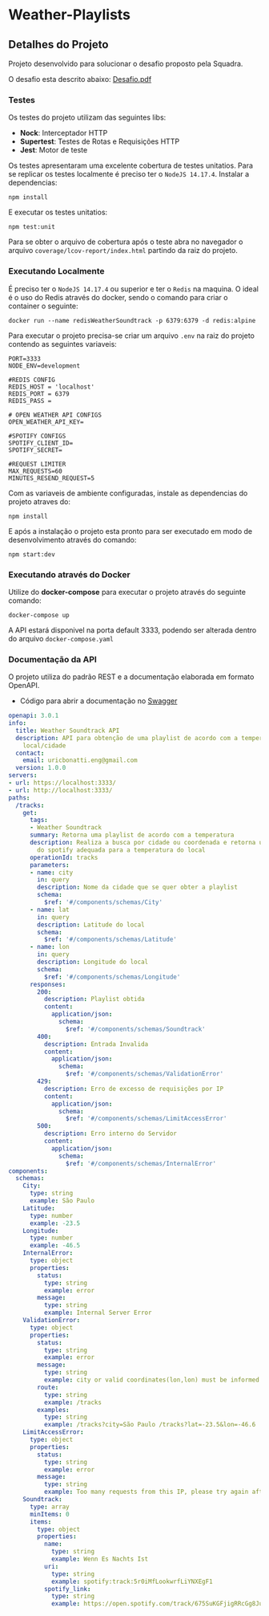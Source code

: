 # Weather-Playlists

## Detalhes do Projeto

Projeto desenvolvido para solucionar o desafio proposto pela Squadra.

O desafio esta descrito abaixo:
[Desafio.pdf](docs/Desafio.pdf)

### **Testes**

Os testes do projeto utilizam das seguintes libs:
- **Nock**: Interceptador HTTP
- **Supertest**: Testes de Rotas e Requisições HTTP
- **Jest**: Motor de teste

Os testes apresentaram uma excelente cobertura de testes unitatios.
Para se replicar os testes localmente é preciso ter o ```NodeJS 14.17.4```.
Instalar a dependencias:
```shell
npm install
```
E executar os testes unitatios:
```shell
npm test:unit
```
Para se obter o arquivo de cobertura após o teste abra no navegador o arquivo ```coverage/lcov-report/index.html``` partindo da raiz do projeto.


### **Executando Localmente**
É preciso ter o ```NodeJS 14.17.4``` ou superior e ter o ```Redis``` na maquina.
O ideal é  o uso do Redis através do docker, sendo o comando para criar o container o seguinte:
```shell
docker run --name redisWeatherSoundtrack -p 6379:6379 -d redis:alpine
```
Para executar o projeto precisa-se criar um arquivo ```.env``` na raiz do projeto contendo as seguintes variaveis:

```env
PORT=3333
NODE_ENV=development

#REDIS CONFIG
REDIS_HOST = 'localhost'
REDIS_PORT = 6379
REDIS_PASS = 

# OPEN WEATHER API CONFIGS
OPEN_WEATHER_API_KEY=

#SPOTIFY CONFIGS
SPOTIFY_CLIENT_ID=
SPOTIFY_SECRET=

#REQUEST LIMITER
MAX_REQUESTS=60
MINUTES_RESEND_REQUEST=5
```

Com as variaveis de ambiente configuradas, instale as dependencias do projeto atraves do:
```shell
npm install
```
E após a instalação o projeto esta pronto para ser executado em modo de desenvolvimento através do comando:
```shell
npm start:dev
```

### **Executando através do Docker**
Utilize do **docker-compose** para executar o projeto através do seguinte comando:
```shell
docker-compose up
```
A API estará disponivel na porta default 3333, podendo ser alterada dentro do arquivo ```docker-compose.yaml```


### **Documentação da API**

O projeto utiliza do padrão REST e a documentação elaborada em formato OpenAPI.

- Código para abrir a documentação no [Swagger](http://editor.swagger.io )
```yaml
openapi: 3.0.1
info:
  title: Weather Soundtrack API
  description: API para obtenção de uma playlist de acordo com a temperatuda de um
    local/cidade
  contact:
    email: uricbonatti.eng@gmail.com
  version: 1.0.0
servers:
- url: https://localhost:3333/
- url: http://localhost:3333/
paths:
  /tracks:
    get:
      tags:
      - Weather Soundtrack
      summary: Retorna uma playlist de acordo com a temperatura
      description: Realiza a busca por cidade ou coordenada e retorna uma playlist
        do spotify adequada para a temperatura do local
      operationId: tracks
      parameters:
      - name: city
        in: query
        description: Nome da cidade que se quer obter a playlist
        schema:
          $ref: '#/components/schemas/City'
      - name: lat
        in: query
        description: Latitude do local
        schema:
          $ref: '#/components/schemas/Latitude'
      - name: lon
        in: query
        description: Longitude do local
        schema:
          $ref: '#/components/schemas/Longitude'
      responses:
        200:
          description: Playlist obtida
          content:
            application/json:
              schema:
                $ref: '#/components/schemas/Soundtrack'
        400:
          description: Entrada Invalida
          content:
            application/json:
              schema:
                $ref: '#/components/schemas/ValidationError'
        429:
          description: Erro de excesso de requisições por IP
          content:
            application/json:
              schema:
                $ref: '#/components/schemas/LimitAccessError'
        500:
          description: Erro interno do Servidor
          content:
            application/json:
              schema:
                $ref: '#/components/schemas/InternalError'
components:
  schemas:
    City:
      type: string
      example: São Paulo
    Latitude:
      type: number
      example: -23.5
    Longitude:
      type: number
      example: -46.5
    InternalError:
      type: object
      properties:
        status:
          type: string
          example: error
        message:
          type: string
          example: Internal Server Error
    ValidationError:
      type: object
      properties:
        status:
          type: string
          example: error
        message:
          type: string
          example: city or valid coordinates(lon,lon) must be informed.
        route:
          type: string
          example: /tracks
        examples:
          type: string
          example: /tracks?city=São Paulo /tracks?lat=-23.5&lon=-46.6
    LimitAccessError:
      type: object
      properties:
        status:
          type: string
          example: error
        message:
          type: string
          example: Too many requests from this IP, please try again after 5 minutes
    Soundtrack:
      type: array
      minItems: 0
      items:
        type: object
        properties:
          name:
            type: string
            example: Wenn Es Nachts Ist
          uri:
            type: string
            example: spotify:track:5r0iMfLookwrfLiYNXEgF1
          spotify_link:
            type: string
            example: https://open.spotify.com/track/675SuKGFjigRRcGg8Ju6gT

```
